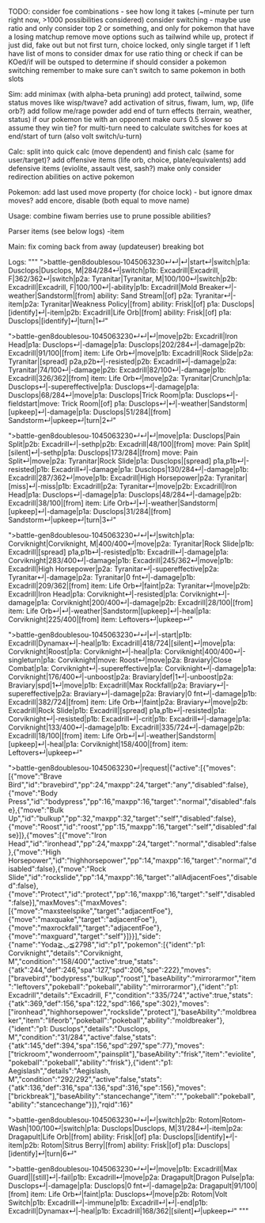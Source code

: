 TODO:
consider foe combinations - see how long it takes (~minute per turn right now, >1000 possibilities considered)
consider switching - maybe use ratio and only consider top 2 or something, and only for pokemon that have a losing matchup
remove move options such as tailwind while up, protect if just did, fake out but not first turn, choice locked, only single target if 1 left
have list of mons to consider dmax for
use ratio thing or check if can be KOed/if will be outsped to determine if should consider a pokemon switching
remember to make sure can't switch to same pokemon in both slots


Sim:
add minimax (with alpha-beta pruning)
add protect, tailwind, some status moves like wisp/twave?
add activation of sitrus, fiwam, lum, wp, (life orb?)
add follow me/rage powder
add end of turn effects (terrain, weather, status)
if our pokemon tie with an opponent make ours 0.5 slower so assume they win tie?
for multi-turn need to calculate switches for koes at end/start of turn (also volt switch/u-turn)


Calc:
split into quick calc (move dependent) and finish calc (same for user/target)?
add offensive items (life orb, choice, plate/equivalents)
add defensive items (eviolite, assault vest, sash?)
make only consider redirection abilities on active pokemon


Pokemon:
add last used move property (for choice lock) - but ignore dmax moves?
add encore, disable (both equal to move name)


Usage:
combine fiwam berries
use to prune possible abilities?


Parser
items (see below logs) -item


Main:
fix coming back from away (updateuser) breaking bot





Logs:
"""
">battle-gen8doublesou-1045063230↵↵|↵|start↵|switch|p1a: Dusclops|Dusclops, M|284/284↵|switch|p1b: Excadrill|Excadrill, F|362/362↵|switch|p2a: Tyranitar|Tyranitar, M|100/100↵|switch|p2b: Excadrill|Excadrill, F|100/100↵|-ability|p1b: Excadrill|Mold Breaker↵|-weather|Sandstorm|[from] ability: Sand Stream|[of] p2a: Tyranitar↵|-item|p2a: Tyranitar|Weakness Policy|[from] ability: Frisk|[of] p1a: Dusclops|[identify]↵|-item|p2b: Excadrill|Life Orb|[from] ability: Frisk|[of] p1a: Dusclops|[identify]↵|turn|1↵"

">battle-gen8doublesou-1045063230↵↵|↵|move|p2b: Excadrill|Iron Head|p1a: Dusclops↵|-damage|p1a: Dusclops|202/284↵|-damage|p2b: Excadrill|91/100|[from] item: Life Orb↵|move|p1b: Excadrill|Rock Slide|p2a: Tyranitar|[spread] p2a,p2b↵|-resisted|p2b: Excadrill↵|-damage|p2a: Tyranitar|74/100↵|-damage|p2b: Excadrill|82/100↵|-damage|p1b: Excadrill|326/362|[from] item: Life Orb↵|move|p2a: Tyranitar|Crunch|p1a: Dusclops↵|-supereffective|p1a: Dusclops↵|-damage|p1a: Dusclops|68/284↵|move|p1a: Dusclops|Trick Room|p1a: Dusclops↵|-fieldstart|move: Trick Room|[of] p1a: Dusclops↵|↵|-weather|Sandstorm|[upkeep]↵|-damage|p1a: Dusclops|51/284|[from] Sandstorm↵|upkeep↵|turn|2↵"

">battle-gen8doublesou-1045063230↵↵|↵|move|p1a: Dusclops|Pain Split|p2b: Excadrill↵|-sethp|p2b: Excadrill|48/100|[from] move: Pain Split|[silent]↵|-sethp|p1a: Dusclops|173/284|[from] move: Pain Split↵|move|p2a: Tyranitar|Rock Slide|p1a: Dusclops|[spread] p1a,p1b↵|-resisted|p1b: Excadrill↵|-damage|p1a: Dusclops|130/284↵|-damage|p1b: Excadrill|287/362↵|move|p1b: Excadrill|High Horsepower|p2a: Tyranitar|[miss]↵|-miss|p1b: Excadrill|p2a: Tyranitar↵|move|p2b: Excadrill|Iron Head|p1a: Dusclops↵|-damage|p1a: Dusclops|48/284↵|-damage|p2b: Excadrill|38/100|[from] item: Life Orb↵|↵|-weather|Sandstorm|[upkeep]↵|-damage|p1a: Dusclops|31/284|[from] Sandstorm↵|upkeep↵|turn|3↵"

">battle-gen8doublesou-1045063230↵↵|↵|switch|p1a: Corviknight|Corviknight, M|400/400↵|move|p2a: Tyranitar|Rock Slide|p1b: Excadrill|[spread] p1a,p1b↵|-resisted|p1b: Excadrill↵|-damage|p1a: Corviknight|283/400↵|-damage|p1b: Excadrill|245/362↵|move|p1b: Excadrill|High Horsepower|p2a: Tyranitar↵|-supereffective|p2a: Tyranitar↵|-damage|p2a: Tyranitar|0 fnt↵|-damage|p1b: Excadrill|209/362|[from] item: Life Orb↵|faint|p2a: Tyranitar↵|move|p2b: Excadrill|Iron Head|p1a: Corviknight↵|-resisted|p1a: Corviknight↵|-damage|p1a: Corviknight|200/400↵|-damage|p2b: Excadrill|28/100|[from] item: Life Orb↵|↵|-weather|Sandstorm|[upkeep]↵|-heal|p1a: Corviknight|225/400|[from] item: Leftovers↵|upkeep↵"

">battle-gen8doublesou-1045063230↵↵|↵|-start|p1b: Excadrill|Dynamax↵|-heal|p1b: Excadrill|418/724|[silent]↵|move|p1a: Corviknight|Roost|p1a: Corviknight↵|-heal|p1a: Corviknight|400/400↵|-singleturn|p1a: Corviknight|move: Roost↵|move|p2a: Braviary|Close Combat|p1a: Corviknight↵|-supereffective|p1a: Corviknight↵|-damage|p1a: Corviknight|176/400↵|-unboost|p2a: Braviary|def|1↵|-unboost|p2a: Braviary|spd|1↵|move|p1b: Excadrill|Max Rockfall|p2a: Braviary↵|-supereffective|p2a: Braviary↵|-damage|p2a: Braviary|0 fnt↵|-damage|p1b: Excadrill|382/724|[from] item: Life Orb↵|faint|p2a: Braviary↵|move|p2b: Excadrill|Rock Slide|p1b: Excadrill|[spread] p1a,p1b↵|-resisted|p1a: Corviknight↵|-resisted|p1b: Excadrill↵|-crit|p1b: Excadrill↵|-damage|p1a: Corviknight|133/400↵|-damage|p1b: Excadrill|335/724↵|-damage|p2b: Excadrill|18/100|[from] item: Life Orb↵|↵|-weather|Sandstorm|[upkeep]↵|-heal|p1a: Corviknight|158/400|[from] item: Leftovers↵|upkeep↵"

">battle-gen8doublesou-1045063230↵|request|{"active":[{"moves":[{"move":"Brave Bird","id":"bravebird","pp":24,"maxpp":24,"target":"any","disabled":false},{"move":"Body Press","id":"bodypress","pp":16,"maxpp":16,"target":"normal","disabled":false},{"move":"Bulk Up","id":"bulkup","pp":32,"maxpp":32,"target":"self","disabled":false},{"move":"Roost","id":"roost","pp":15,"maxpp":16,"target":"self","disabled":false}]},{"moves":[{"move":"Iron Head","id":"ironhead","pp":24,"maxpp":24,"target":"normal","disabled":false},{"move":"High Horsepower","id":"highhorsepower","pp":14,"maxpp":16,"target":"normal","disabled":false},{"move":"Rock Slide","id":"rockslide","pp":14,"maxpp":16,"target":"allAdjacentFoes","disabled":false},{"move":"Protect","id":"protect","pp":16,"maxpp":16,"target":"self","disabled":false}],"maxMoves":{"maxMoves":[{"move":"maxsteelspike","target":"adjacentFoe"},{"move":"maxquake","target":"adjacentFoe"},{"move":"maxrockfall","target":"adjacentFoe"},{"move":"maxguard","target":"self"}]}}],"side":{"name":"Yoda≧◡≦2798","id":"p1","pokemon":[{"ident":"p1: Corviknight","details":"Corviknight, M","condition":"158/400","active":true,"stats":{"atk":244,"def":246,"spa":127,"spd":206,"spe":222},"moves":["bravebird","bodypress","bulkup","roost"],"baseAbility":"mirrorarmor","item":"leftovers","pokeball":"pokeball","ability":"mirrorarmor"},{"ident":"p1: Excadrill","details":"Excadrill, F","condition":"335/724","active":true,"stats":{"atk":369,"def":156,"spa":122,"spd":166,"spe":302},"moves":["ironhead","highhorsepower","rockslide","protect"],"baseAbility":"moldbreaker","item":"lifeorb","pokeball":"pokeball","ability":"moldbreaker"},{"ident":"p1: Dusclops","details":"Dusclops, M","condition":"31/284","active":false,"stats":{"atk":145,"def":394,"spa":156,"spd":297,"spe":77},"moves":["trickroom","wonderroom","painsplit"],"baseAbility":"frisk","item":"eviolite","pokeball":"pokeball","ability":"frisk"},{"ident":"p1: Aegislash","details":"Aegislash, M","condition":"292/292","active":false,"stats":{"atk":136,"def":316,"spa":136,"spd":316,"spe":156},"moves":["brickbreak"],"baseAbility":"stancechange","item":"","pokeball":"pokeball","ability":"stancechange"}]},"rqid":16}"

">battle-gen8doublesou-1045063230↵↵|↵|switch|p2b: Rotom|Rotom-Wash|100/100↵|switch|p1a: Dusclops|Dusclops, M|31/284↵|-item|p2a: Dragapult|Life Orb|[from] ability: Frisk|[of] p1a: Dusclops|[identify]↵|-item|p2b: Rotom|Sitrus Berry|[from] ability: Frisk|[of] p1a: Dusclops|[identify]↵|turn|6↵"

">battle-gen8doublesou-1045063230↵↵|↵|move|p1b: Excadrill|Max Guard||[still]↵|-fail|p1b: Excadrill↵|move|p2a: Dragapult|Dragon Pulse|p1a: Dusclops↵|-damage|p1a: Dusclops|0 fnt↵|-damage|p2a: Dragapult|91/100|[from] item: Life Orb↵|faint|p1a: Dusclops↵|move|p2b: Rotom|Volt Switch|p1b: Excadrill↵|-immune|p1b: Excadrill↵|↵|-end|p1b: Excadrill|Dynamax↵|-heal|p1b: Excadrill|168/362|[silent]↵|upkeep↵"
"""
